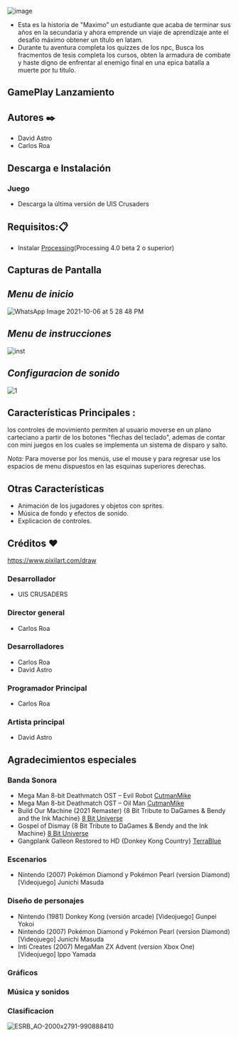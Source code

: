 ![image](https://user-images.githubusercontent.com/89653046/136407555-bf30477b-dcca-4326-8d85-d96827b3fa15.png)
- Esta es la historia de "Maximo" un estudiante que acaba de terminar sus años en la secundaria y ahora emprende un viaje de aprendizaje ante el desafío máximo obtener un título en latam.
- Durante tu aventura completa los quizzes de los npc, Busca los fracmentos de tesis completa los cursos, obten la armadura de combate y haste digno de enfrentar al enemigo final en una epica batalla a muerte por tu titulo.

## GamePlay Lanzamiento



## Autores ✒️
- David Astro
- Carlos Roa 

## Descarga e Instalación
### Juego
- Descarga la última versión de UIS Crusaders 


## Requisitos:📋
- Instalar [Processing](https://processing.org/download)(Processing 4.0 beta 2 o superior)

## Capturas de Pantalla
## *Menu de inicio*
![WhatsApp Image 2021-10-06 at 5 28 48 PM](https://user-images.githubusercontent.com/89653046/136405248-10c8f755-019a-4b7a-b74d-55f704cc4ad2.jpeg)
## *Menu de instrucciones*
![inst](https://user-images.githubusercontent.com/89647374/136489928-c76af024-8a1a-4e82-b58c-fe304e2ca417.jpeg)
## *Configuracion de sonido*
![1](https://user-images.githubusercontent.com/89647374/136489998-22b62a35-164b-4a9a-a5c2-b94626c59782.jpeg)


## Características Principales :
 los controles de movimiento permiten al usuario moverse en un plano carteciano a partir de los botones "flechas del teclado", ademas de contar con mini juegos en los cuales se implementa un sistema de disparo y salto.
 
 

*Nota:* Para moverse por los menús, use el mouse y para regresar use los espacios de menu dispuestos en las esquinas superiores derechas.

## Otras Características
- Animación de los jugadores y objetos con sprites.
- Música de fondo y efectos de sonido.
- Explicacion de controles.
  
## Créditos :heart:
https://www.pixilart.com/draw

### Desarrollador 
- UIS CRUSADERS

### Director general 
- Carlos Roa
### Desarrolladores 
- Carlos Roa
- David Astro

### Programador Principal 
- Carlos Roa 

### Artista principal 
- David Astro

## Agradecimientos especiales

### Banda Sonora 
- Mega Man 8-bit Deathmatch OST – Evil Robot [CutmanMike](https://www.youtube.com/watch?v=cMYn83e92YI)
- Mega Man 8-bit Deathmatch OST – Oil Man [CutmanMike](https://www.youtube.com/watch?v=1WobJh5PKWg)
- Build Our Machine (2021 Remaster) {8 Bit Tribute to DaGames & Bendy and the Ink Machine} [8 Bit Universe](https://www.youtube.com/watch?v=grz6nFepQHM)
- Gospel of Dismay {8 Bit Tribute to DaGames & Bendy and the Ink Machine} [8 Bit Universe](https://www.youtube.com/watch?v=iSRg4RvBKwM)
- Gangplank Galleon Restored to HD {Donkey Kong Country} [TerraBlue](https://www.youtube.com/watch?v=yMBFdtRbFD0)

### Escenarios
- Nintendo (2007) Pokémon Diamond y Pokémon Pearl (version Diamond) [Videojuego] Junichi Masuda 

### Diseño de personajes
- Nintendo (1981) Donkey Kong (versión arcade) [Videojuego] Gunpei Yokoi
- Nintendo (2007) Pokémon Diamond y Pokémon Pearl (version Diamond) [Videojuego] Junichi Masuda 
- Inti Creates (2007) MegaMan ZX Advent (version Xbox One) [Videojuego] Ippo Yamada


### Gráficos

### Música y sonidos

### Clasificacion 

![ESRB_AO-2000x2791-990888410](https://user-images.githubusercontent.com/89647374/136480328-9adc2e3e-1cea-4377-be58-8b396ca59e0e.png)


